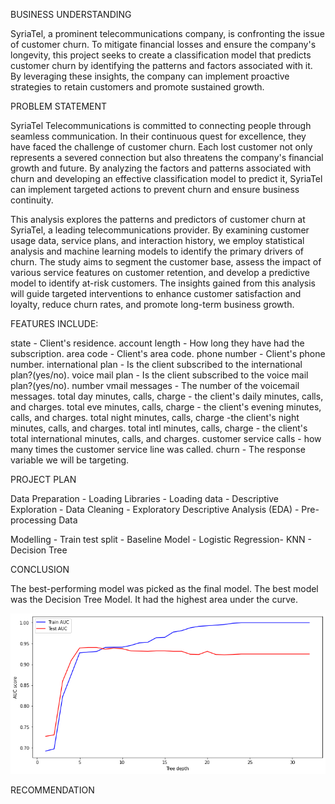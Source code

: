 BUSINESS UNDERSTANDING

SyriaTel, a prominent telecommunications company, is confronting the issue of customer churn. To mitigate financial losses and ensure the company's longevity, this project seeks to create a classification model that predicts customer churn by identifying the patterns and factors associated with it. By leveraging these insights, the company can implement proactive strategies to retain customers and promote sustained growth.

PROBLEM STATEMENT

SyriaTel Telecommunications is committed to connecting people through seamless communication. In their continuous quest for excellence, they have faced the challenge of customer churn. Each lost customer not only represents a severed connection but also threatens the company's financial growth and future. By analyzing the factors and patterns associated with churn and developing an effective classification model to predict it, SyriaTel can implement targeted actions to prevent churn and ensure business continuity.

This analysis explores the patterns and predictors of customer churn at SyriaTel, a leading telecommunications provider. By examining customer usage data, service plans, and interaction history, we employ statistical analysis and machine learning models to identify the primary drivers of churn. The study aims to segment the customer base, assess the impact of various service features on customer retention, and develop a predictive model to identify at-risk customers. The insights gained from this analysis will guide targeted interventions to enhance customer satisfaction and loyalty, reduce churn rates, and promote long-term business growth.

FEATURES INCLUDE:

state - Client's residence.
account length - How long they have had the subscription.
area code - Client's area code.
phone number - Client's phone number.
international plan - Is the client subscribed to the international plan?(yes/no).
voice mail plan - Is the client subscribed to the voice mail plan?(yes/no).
number vmail messages - The number of the voicemail messages.
total day minutes, calls, charge - the client's daily minutes, calls, and charges.
total eve minutes, calls, charge - the client's evening minutes, calls, and charges.
total night minutes, calls, charge -the client's night minutes, calls, and charges.
total intl minutes, calls, charge - the client's total international minutes, calls, and charges.
customer service calls - how many times the customer service line was called.
churn - The response variable we will be targeting.


PROJECT PLAN

Data Preparation - Loading Libraries - Loading data - Descriptive Exploration - Data Cleaning - Exploratory Descriptive Analysis (EDA) - Pre-processing Data

Modelling - Train test split - Baseline Model - Logistic Regression- KNN - Decision Tree


CONCLUSION

The best-performing model was picked as the final model. The best model was the Decision Tree Model. It had the highest area under the curve.

![alt text](image-1.png)

RECOMMENDATION






